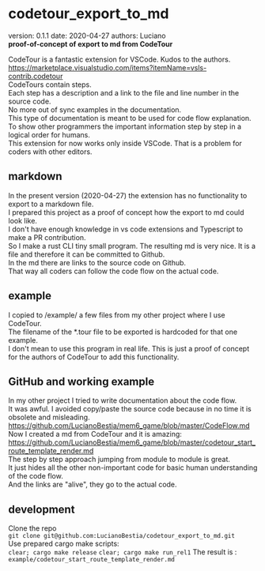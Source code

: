 # codetour_export_to_md

[comment]: # (lmake_readme cargo.toml data start)
version: 0.1.1  date: 2020-04-27 authors: Luciano  
**proof-of-concept of export to md from CodeTour**

[comment]: # (lmake_readme cargo.toml data end)

CodeTour is a fantastic extension for VSCode. Kudos to the authors.  
<https://marketplace.visualstudio.com/items?itemName=vsls-contrib.codetour>  
CodeTours contain steps.  
Each step has a description and a link to the file and line number in the source code.  
No more out of sync examples in the documentation.  
This type of documentation is meant to be used for code flow explanation.  
To show other programmers the important information step by step in a logical order for humans.  
This extension for now works only inside VSCode. That is a problem for coders with other editors.  

## markdown

In the present version (2020-04-27) the extension has no functionality to export to a markdown file.  
I prepared this project as a proof of concept how the export to md could look like.  
I don't have enough knowledge in vs code extensions and Typescript to make a PR contribution.  
So I make a rust CLI tiny small program.
The resulting md is very nice. It is a file and therefore it can be committed to Github.  
In the md there are links to the source code on Github.  
That way all coders can follow the code flow on the actual code.  

## example

I copied to /example/ a few files from my other project where I use CodeTour.  
The filename of the *.tour file to be exported is hardcoded for that one example.  
I don't mean to use this program in real life. This is just a proof of concept for
the authors of CodeTour to add this functionality.  

## GitHub and working example

In my other project I tried to write documentation about the code flow.  
It was awful. I avoided copy/paste the source code because in no time it is obsolete and misleading.  
<https://github.com/LucianoBestia/mem6_game/blob/master/CodeFlow.md>  
Now I created a md from CodeTour and it is amazing:  
<https://github.com/LucianoBestia/mem6_game/blob/master/codetour_start_route_template_render.md>  
The step by step approach jumping from module to module is great.  
It just hides all the other non-important code for basic human understanding of the code flow.  
And the links are "alive", they go to the actual code.  

[comment]: # (lmake_readme exclude start A)  

## development

Clone the repo  
`git clone git@github.com:LucianoBestia/codetour_export_to_md.git`  
Use prepared cargo make scripts:  
`clear; cargo make release`
`clear; cargo make run_rel1`
The result is :
`example/codetour_start_route_template_render.md`  

[comment]: # (lmake_readme exclude end A)  
